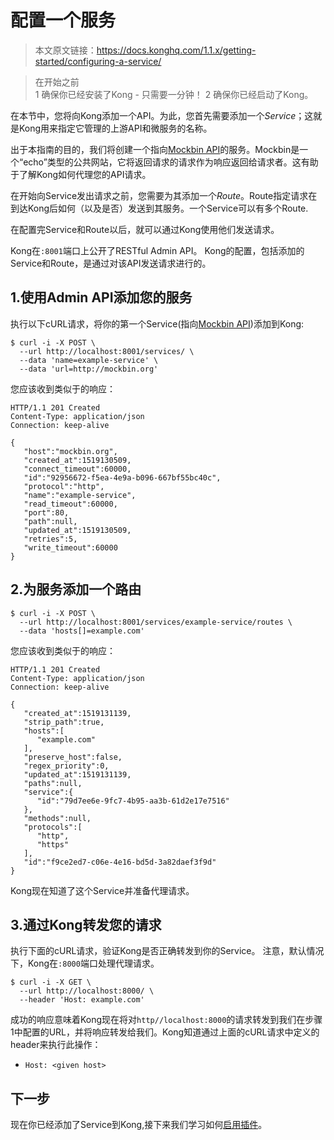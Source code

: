 # 配置一个服务

> 本文原文链接：https://docs.konghq.com/1.1.x/getting-started/configuring-a-service/

> 在开始之前  
> 1  确保你已经安装了Kong - 只需要一分钟！
> 2  确保你已经启动了Kong。

在本节中，您将向Kong添加一个API。为此，您首先需要添加一个*Service*；这就是Kong用来指定它管理的上游API和微服务的名称。

出于本指南的目的，我们将创建一个指向[Mockbin API](https://mockbin.com/)的服务。Mockbin是一个“echo”类型的公共网站，它将返回请求的请求作为响应返回给请求者。这有助于了解Kong如何代理您的API请求。

在开始向Service发出请求之前，您需要为其添加一个*Route*。Route指定请求在到达Kong后如何（以及是否）发送到其服务。一个Service可以有多个Route.

在配置完Service和Route以后，就可以通过Kong使用他们发送请求。

Kong在`:8001`端口上公开了RESTful Admin API。
Kong的配置，包括添加的Service和Route，是通过对该API发送请求进行的。

## 1.使用Admin API添加您的服务

执行以下cURL请求，将你的第一个Service(指向[Mockbin API](https://mockbin.com/))添加到Kong:
```
$ curl -i -X POST \
  --url http://localhost:8001/services/ \
  --data 'name=example-service' \
  --data 'url=http://mockbin.org'
```
您应该收到类似于的响应：
```
HTTP/1.1 201 Created
Content-Type: application/json
Connection: keep-alive

{
   "host":"mockbin.org",
   "created_at":1519130509,
   "connect_timeout":60000,
   "id":"92956672-f5ea-4e9a-b096-667bf55bc40c",
   "protocol":"http",
   "name":"example-service",
   "read_timeout":60000,
   "port":80,
   "path":null,
   "updated_at":1519130509,
   "retries":5,
   "write_timeout":60000
}
```

## 2.为服务添加一个路由

```
$ curl -i -X POST \
  --url http://localhost:8001/services/example-service/routes \
  --data 'hosts[]=example.com'
```
您应该收到类似于的响应：
```
HTTP/1.1 201 Created
Content-Type: application/json
Connection: keep-alive

{
   "created_at":1519131139,
   "strip_path":true,
   "hosts":[
      "example.com"
   ],
   "preserve_host":false,
   "regex_priority":0,
   "updated_at":1519131139,
   "paths":null,
   "service":{
      "id":"79d7ee6e-9fc7-4b95-aa3b-61d2e17e7516"
   },
   "methods":null,
   "protocols":[
      "http",
      "https"
   ],
   "id":"f9ce2ed7-c06e-4e16-bd5d-3a82daef3f9d"
}
```

Kong现在知道了这个Service并准备代理请求。


## 3.通过Kong转发您的请求

执行下面的cURL请求，验证Kong是否正确转发到你的Service。 注意，默认情况下，Kong在`:8000`端口处理代理请求。
```
$ curl -i -X GET \
  --url http://localhost:8000/ \
  --header 'Host: example.com'
```

成功的响应意味着Kong现在将对`http//localhost:8000`的请求转发到我们在步骤1中配置的URL，并将响应转发给我们。Kong知道通过上面的cURL请求中定义的header来执行此操作：

- `Host: <given host>`

## 下一步

现在你已经添加了Service到Kong,接下来我们学习如何[启用插件](enabling-plugins.md)。









